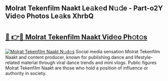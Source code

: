 ## Molrat Tekenfilm Naakt Le𝚊k𝚎d N𝚞𝚍e - Part-o2Y Vid𝚎o Photos Le𝚊ks XhrbQ

# <h2><a href="http://fb2k96.evod.top/?m=Molrat+Tekenfilm+Naakt">🔗 👉🔴 Molrat Tekenfilm Naakt Vid𝚎o Ph𝚘t𝚘s</a></h2>

[![Molrat Tekenfilm Naakt N𝚞d𝚎s](https://i.imgur.com/8V9OHl7.gif)](http://fb2k96.evod.top/?m=Molrat+Tekenfilm+Naakt)
Social media sensation Molrat Tekenfilm Naakt and content producer, known for publishing dance and lifestyle-related material through viral dance trends and mini vlogs. Public figures Molrat Tekenfilm Naakt are those who hold a position of influence or authority in society. 

